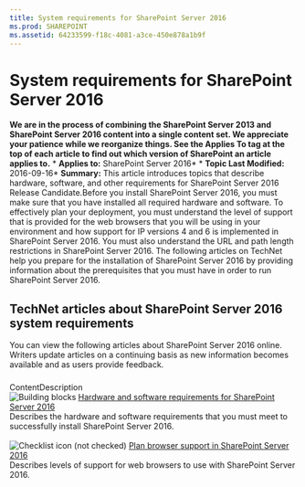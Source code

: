 ```yaml
---
title: System requirements for SharePoint Server 2016
ms.prod: SHAREPOINT
ms.assetid: 64233599-f18c-4081-a3ce-450e878a1b9f
---
```



# System requirements for SharePoint Server 2016
 **We are in the process of combining the SharePoint Server 2013 and SharePoint Server 2016 content into a single content set. We appreciate your patience while we reorganize things. See the Applies To tag at the top of each article to find out which version of SharePoint an article applies to.** * **Applies to:** SharePoint Server 2016*  * **Topic Last Modified:** 2016-09-16* **Summary:** This article introduces topics that describe hardware, software, and other requirements for SharePoint Server 2016 Release Candidate.Before you install SharePoint Server 2016, you must make sure that you have installed all required hardware and software. To effectively plan your deployment, you must understand the level of support that is provided for the web browsers that you will be using in your environment and how support for IP versions 4 and 6 is implemented in SharePoint Server 2016. You must also understand the URL and path length restrictions in SharePoint Server 2016. The following articles on TechNet help you prepare for the installation of SharePoint Server 2016 by providing information about the prerequisites that you must have in order to run SharePoint Server 2016.
## TechNet articles about SharePoint Server 2016 system requirements

You can view the following articles about SharePoint Server 2016 online. Writers update articles on a continuing basis as new information becomes available and as users provide feedback.
### 

ContentDescription <br/> ![Building blocks](images/) [Hardware and software requirements for SharePoint Server 2016](html/hardware-and-software-requirements-for-sharepoint-server-2016.md) <br/> Describes the hardware and software requirements that you must meet to successfully install SharePoint Server 2016.  <br/>  <br/> ![Checklist icon (not checked)](images/) [Plan browser support in SharePoint Server 2016](html/plan-browser-support-in-sharepoint-server-2016.md) <br/> Describes levels of support for web browsers to use with SharePoint Server 2016.  <br/> 
